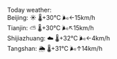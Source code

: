 Today weather:  
Beijing: ☀️   🌡️+30°C 🌬️←15km/h  
Tianjin: ⛅️  🌡️+30°C 🌬️↖15km/h  
Shijiazhuang: ☁️   🌡️+32°C 🌬️←4km/h  
Tangshan: 🌦   🌡️+31°C 🌬️↑14km/h  
